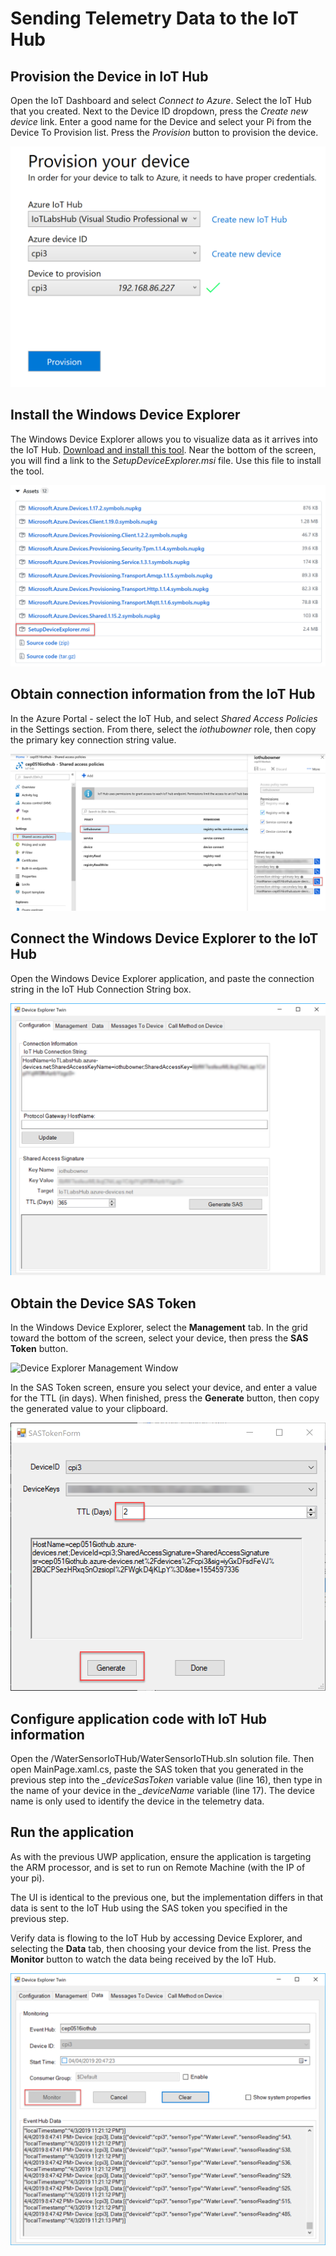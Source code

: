 # Sending Telemetry Data to the IoT Hub

## Provision the Device in IoT Hub
Open the IoT Dashboard and select *Connect to Azure*. Select the IoT Hub that you created. Next to the Device ID dropdown, press the *Create new device* link. Enter a good name for the Device and select your Pi from the Device To Provision list. Press the *Provision* button to provision the device. 

![IoT Dashboard Provisioning Tool](./images/IoTDashboardProvisionTool.png)

## Install the Windows Device Explorer
The Windows Device Explorer allows you to visualize data as it arrives into the IoT Hub. 
[Download and install this tool](https://aka.ms/aziotdevexp). Near the bottom of the screen, you will find a link to the *SetupDeviceExplorer.msi* file. Use this file to install the tool.

![Windows Device Explorer Setup](./images/deviceexplorersetup.png)

## Obtain connection information from the IoT Hub
In the Azure Portal - select the IoT Hub, and select *Shared Access Policies* in the Settings section. From there, select the *iothubowner* role, then copy the primary key connection string value. 

![Shared Access Policies](./images/SharedAccessPolicies.png)

## Connect the Windows Device Explorer to the IoT Hub
Open the Windows Device Explorer application, and paste the connection string in the IoT Hub Connection String box.

![IoT Hub Connection String](./images/deviceexplorerconnection.png)

## Obtain the Device SAS Token
In the Windows Device Explorer, select the **Management** tab. In the grid toward the bottom of the screen, select your device, then press the **SAS Token** button.

![Device Explorer Management Window](./images/SASToken1.png)

In the SAS Token screen, ensure you select your device, and enter a value for the TTL (in days). When finished, press the **Generate** button, then copy the generated value to your clipboard.

![Generate SAS Token](./images/SASToken.png)

## Configure application code with IoT Hub information
Open the /WaterSensorIoTHub/WaterSensorIoTHub.sln solution file. Then open MainPage.xaml.cs, paste the SAS token that you generated in the previous step into the *_deviceSasToken* variable value (line 16), then type in the name of your device in the *_deviceName* variable (line 17). The device name is only used to identify the device in the telemetry data.

## Run the application
As with the previous UWP application, ensure the application is targeting the ARM processor, and is set to run on Remote Machine (with the IP of your pi).

The UI is identical to the previous one, but the implementation differs in that data is sent to the IoT Hub using the SAS token you specified in the previous step. 

Verify data is flowing to the IoT Hub by accessing Device Explorer, and selecting the **Data** tab, then choosing your device from the list. Press the **Monitor** button to watch the data being received by the IoT Hub.

![Telemetry Data Received By IoT Hub](./images/telemetry.png)
